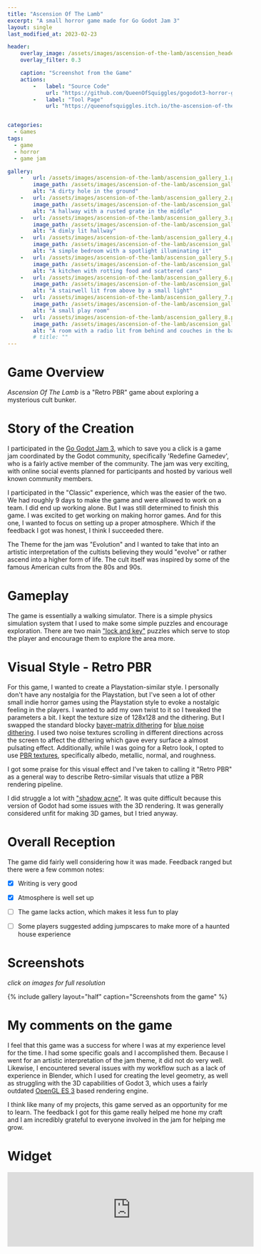 ```yaml
---
title: "Ascension Of The Lamb"
excerpt: "A small horror game made for Go Godot Jam 3"
layout: single
last_modified_at: 2023-02-23

header:
    overlay_image: /assets/images/ascension-of-the-lamb/ascension_header.png
    overlay_filter: 0.3

    caption: "Screenshot from the Game"
    actions:
        -   label: "Source Code"
            url: "https://github.com/QueenOfSquiggles/gogodot3-horror-game" 
        -   label: "Tool Page"
            url: "https://queenofsquiggles.itch.io/the-ascension-of-the-lamb" 


categories:
  - Games
tags:
  - game
  - horror
  - game jam

gallery:
    -   url: /assets/images/ascension-of-the-lamb/ascension_gallery_1.png
        image_path: /assets/images/ascension-of-the-lamb/ascension_gallery_1.png
        alt: "A dirty hole in the ground"
    -   url: /assets/images/ascension-of-the-lamb/ascension_gallery_2.png
        image_path: /assets/images/ascension-of-the-lamb/ascension_gallery_2.png
        alt: "A hallway with a rusted grate in the middle"
    -   url: /assets/images/ascension-of-the-lamb/ascension_gallery_3.png
        image_path: /assets/images/ascension-of-the-lamb/ascension_gallery_3.png
        alt: "A dimly lit hallway"
    -   url: /assets/images/ascension-of-the-lamb/ascension_gallery_4.png
        image_path: /assets/images/ascension-of-the-lamb/ascension_gallery_4.png
        alt: "A simple bedroom with a spotlight illuminating it"
    -   url: /assets/images/ascension-of-the-lamb/ascension_gallery_5.png
        image_path: /assets/images/ascension-of-the-lamb/ascension_gallery_5.png
        alt: "A kitchen with rotting food and scattered cans"
    -   url: /assets/images/ascension-of-the-lamb/ascension_gallery_6.png
        image_path: /assets/images/ascension-of-the-lamb/ascension_gallery_6.png
        alt: "A stairwell lit from above by a small light"
    -   url: /assets/images/ascension-of-the-lamb/ascension_gallery_7.png
        image_path: /assets/images/ascension-of-the-lamb/ascension_gallery_7.png
        alt: "A small play room"
    -   url: /assets/images/ascension-of-the-lamb/ascension_gallery_8.png
        image_path: /assets/images/ascension-of-the-lamb/ascension_gallery_8.png
        alt: "A room with a radio lit from behind and couches in the background"
        # title: ""
---
```


# Game Overview
*Ascension Of The Lamb* is a "Retro PBR" game about exploring a mysterious cult bunker. 

# Story of the Creation
I participated in the [Go Godot Jam 3](https://gogodotjam.com/the-jam/), which to save you a click is a game jam coordinated by the Godot community, specifically 'Redefine Gamedev', who is a fairly active member of the community. The jam was very exciting, with online social events planned for participants and hosted by various well known community members. 

I participated in the "Classic" experience, which was the easier of the two. We had roughly 9 days to make the game and were allowed to work on a team. I did end up working alone. But I was still determined to finish this game. I was excited to get working on making horror games. And for this one, I wanted to focus on setting up a proper atmosphere. Which if the feedback I got was honest, I think I succeeded there. 

The Theme for the jam was "Evolution" and I wanted to take that into an artistic interpretation of the cultists believing they would "evolve" or rather ascend into a higher form of life. The cult itself was inspired by some of the famous American cults from the 80s and 90s. 

# Gameplay
The game is essentially a walking simulator. There is a simple physics simulation system that I used to make some simple puzzles and encourage exploration. There are two main ["lock and key"](https://tvtropes.org/pmwiki/pmwiki.php/Main/LockAndKeyPuzzle) puzzles which serve to stop the player and encourage them to explore the area more.

# Visual Style - Retro PBR
For this game, I wanted to create a Playstation-similar style. I personally don't have any nostalgia for the Playstation, but I've seen a lot of other small indie horror games using the Playstation style to evoke a nostalgic feeling in the players. I wanted to add my own twist to it so I tweaked the parameters a bit. I kept the texture size of 128x128 and the dithering. But I swapped the standard blocky [bayer-matrix dithering](https://en.wikipedia.org/wiki/Bayer_filter) for [blue noise dithering](https://momentsingraphics.de/BlueNoise.html). I used two noise textures scrolling in different directions across the screen to affect the dithering which gave every surface a almost pulsating effect. Additionally, while I was going for a Retro look, I opted to use [PBR textures](https://en.wikipedia.org/wiki/Physically_based_rendering), specifically albedo, metallic, normal, and roughness.

I got some praise for this visual effect and I've taken to calling it "Retro PBR" as a general way to describe Retro-similar visuals that utlize a PBR rendering pipeline. 

I did struggle a lot with ["shadow acne"](https://www.opengl-tutorial.org/intermediate-tutorials/tutorial-16-shadow-mapping/). It was quite difficult because this version of Godot had some issues with the 3D rendering. It was generally considered unfit for making 3D games, but I tried anyway.

# Overall Reception
The game did fairly well considering how it was made. Feedback ranged but there were a few common notes:
- [X] Writing is very good
- [X] Atmosphere is well set up
- [ ] The game lacks action, which makes it less fun to play
- [ ] Some players suggested adding jumpscares to make more of a haunted house experience


# Screenshots
*click on images for full resolution*

{% include gallery layout="half" caption="Screenshots from the game" %}

# My comments on the game
I feel that this game was a success for where I was at my experience level for the time. I had some specific goals and I accomplished them. Because I went for an artistic interpretation of the jam theme, it did not do very well. Likewise, I encountered several issues with my workflow such as a lack of experience in Blender, which I used for creating the level geometry, as well as struggling with the 3D capabilities of Godot 3, which uses a fairly outdated [OpenGL ES 3](https://www.khronos.org/opengles/) based rendering engine.

I think like many of my projects, this game served as an opportunity for me to learn. The feedback I got for this game really helped me hone my craft and I am incredibly grateful to everyone involved in the jam for helping me grow.

# Widget
<iframe src="https://itch.io/embed/1562397?dark=true" width="552" height="167" frameborder="0"><a href="https://queenofsquiggles.itch.io/the-ascension-of-the-lamb">The Ascension Of The Lamb by QueenOfSquiggles</a></iframe>